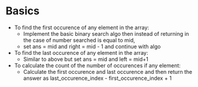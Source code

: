 # Basics
- To find the first occurence of any element in the array:
  - Implement the basic binary search algo then instead of returning in the case of number searched is equal to mid,
  - set ans = mid and right = mid - 1 and continue with algo
- To find the last occurence of any element in the array:
  - Similar to above but set ans = mid and left = mid+1
- To calculate the count of the number of occurences if any element:
  - Calculate the first occurence and last occurence and then return the answer as last_occurence_index - first_occurence_index + 1

